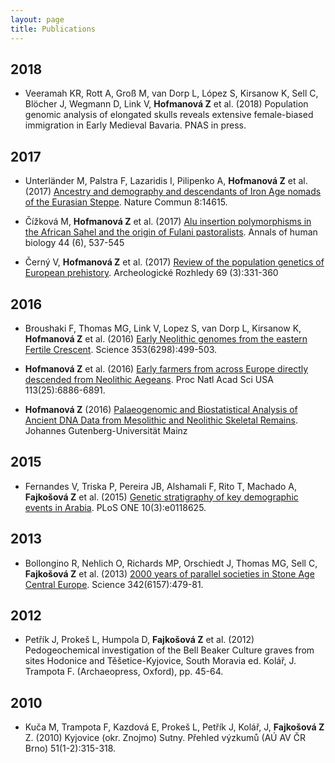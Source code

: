 ```yaml
---
layout: page
title: Publications
---
```


## 2018

* Veeramah KR, Rott A, Groß M, van Dorp L, López S, Kirsanow K, Sell C, Blöcher J, Wegmann
D, Link V, **Hofmanová Z** et al. (2018) Population genomic analysis of elongated skulls reveals
extensive female-biased immigration in Early Medieval Bavaria. PNAS in press.

## 2017

* Unterländer M, Palstra F, Lazaridis I, Pilipenko A, **Hofmanová Z** et al. (2017) 
[Ancestry and demography and descendants of Iron Age nomads of the Eurasian Steppe](https://www.nature.com/articles/ncomms14615). 
Nature Commun 8:14615.

* Čížková M, **Hofmanová Z** et al. (2017) 
[Alu insertion polymorphisms in the African Sahel and the origin of Fulani pastoralists](http://www.tandfonline.com/doi/abs/10.1080/03014460.2017.1328073).
Annals of human biology 44 (6), 537-545

* Černý V, **Hofmanová Z** et al. (2017) 
[Review of the population genetics of European prehistory](http://www.arup.cas.cz/wp-content/uploads/2010/11/Archeologické-rozhledy-3_2017.pdf#page=4).
Archeologické Rozhledy 69 (3):331-360

## 2016

* Broushaki F, Thomas MG, Link V, Lopez S, van Dorp L, Kirsanow K, **Hofmanová Z** et al. (2016)
[Early Neolithic genomes from the eastern Fertile Crescent](http://science.sciencemag.org/content/early/2016/07/13/science.aaf7943). Science 353(6298):499-503.

* **Hofmanová Z** et al. (2016) 
[Early farmers from across Europe directly descended from Neolithic Aegeans](http://www.pnas.org/content/113/25/6886). Proc Natl Acad Sci USA 113(25):6886-6891.

* **Hofmanová Z** (2016)
[Palaeogenomic and Biostatistical Analysis of Ancient DNA Data from Mesolithic and Neolithic Skeletal Remains](https://publications.ub.uni-mainz.de/theses/volltexte/2017/100001355/pdf/100001355.pdf).
Johannes Gutenberg-Universität Mainz

## 2015

* Fernandes V, Triska P, Pereira JB, Alshamali F, Rito T, Machado A, **Fajkošová Z** et al. (2015)
[Genetic stratigraphy of key demographic events in Arabia](http://journals.plos.org/plosone/article?id=10.1371%2Fjournal.pone.0118625). PLoS ONE 10(3):e0118625.

## 2013

* Bollongino R, Nehlich O, Richards MP, Orschiedt J, Thomas MG, Sell C, **Fajkošová Z** et al.
(2013) [2000 years of parallel societies in Stone Age Central Europe](http://science.sciencemag.org/content/342/6157/479). 
Science 342(6157):479-81.

## 2012

* Petřík J, Prokeš L, Humpola D, **Fajkošová Z** et al. (2012) Pedogeochemical investigation of the
Bell Beaker Culture graves from sites Hodonice and Těšetice-Kyjovice, South Moravia ed. Kolář, J.
Trampota F. (Archaeopress, Oxford), pp. 45-64.

## 2010

* Kuča M, Trampota F, Kazdová E, Prokeš L, Petřík J, Kolář, J, **Fajkošová Z** Z. (2010) Kyjovice
(okr. Znojmo) Sutny. Přehled výzkumů (AÚ AV ČR Brno) 51(1-2):315-318.
